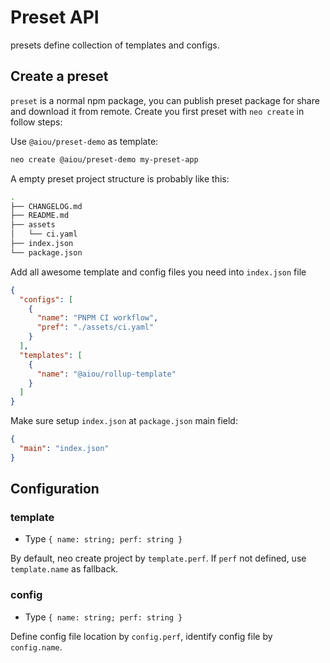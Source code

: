 # Preset API

presets define collection of templates and configs.

## Create a preset

`preset` is a normal npm package, you can publish preset package for share and download it from remote. Create you first preset with `neo create` in follow steps:

Use `@aiou/preset-demo` as template:

```sh
neo create @aiou/preset-demo my-preset-app
```

A empty preset project structure is probably like this:

```sh
.
├── CHANGELOG.md
├── README.md
├── assets
│   └── ci.yaml
├── index.json
└── package.json
```

Add all awesome template and config files you need into `index.json` file 

```json
{
  "configs": [
    {
      "name": "PNPM CI workflow",
      "pref": "./assets/ci.yaml"
    }
  ],
  "templates": [
    {
      "name": "@aiou/rollup-template"
    }
  ]
}
```

Make sure setup `index.json` at `package.json` main field:

```json
{
  "main": "index.json"
}
```

## Configuration

### template

- Type `{ name: string; perf: string }`

By default, neo create project by `template.perf`. If `perf` not defined, use `template.name` as fallback.

### config

- Type `{ name: string; perf: string }`

Define config file location by `config.perf`, identify config file by `config.name`.
